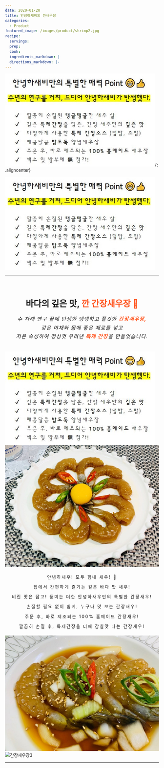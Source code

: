 ```yaml
---
date: 2020-01-20
title: 안녕하새비의 깐새우장
categories:
  - Product 
featured_image: /images/product/shrimp2.jpg
recipe:
  servings:
  prep:
  cook:
  ingredients_markdown: |-
  directions_markdown: |-
---
```


<!-- 나중에 참고
<center>
<h1>안녕하새비만의 특별한 매력 Point &#x1F601;&#x1F44D;</h1>
<h2><span style= "background-color: yellow;"><b>수년의 연구를 거쳐, 드디어 안녕하새비가 탄생했다.</b></span></h2>
</center>
<br><span style="line-height: 1.7em; letter-spacing: 3px">
&#x2714; &nbsp; 깔끔히 손질된 <b>탱글탱글</b>한 새우 살<br>
&#x2714; &nbsp; 깊은 <b>특제간장</b>을 담은, 간장 새우만의 <b>깊은 맛</b><br>
&#x2714; &nbsp; 다양하게 사용한 <b>특제 간장소스</b> (덮밥, 초밥)<br>
&#x2714; &nbsp; 매콤달콤 <b>밥도둑</b> 양념새우장<br>
&#x2714; &nbsp; 주문 후, 바로 제조되는 <b>100% 홈메이드 </b>새우장<br>
&#x2714; &nbsp; 색소 및 방부제 <b>&#28961;</b> 첨가!<br></span>
-->
<style type="text/css">
    .aligncenter {
        display: block;
        margin: 0 auto;
    }
</style>

![POINT](/images/product/text4.JPG "안녕하새비만의 특별한 매력"){: .aligncenter}

<p>
<img style="align:center" src= /images/product/text4.JPG alt= "안녕하새비만의 특별한 매력"/>
</p>

---
<br>
<center>
<h1>바다의 깊은 맛, <span style= "color: #ff5722;"> 깐 간장새우장 &#x1F990;</span></h1>
<p style="font-style: italic; line-height: 1.7em; letter-spacing: 1.5px; font-size: 1.2em;">수 차례 연구 끝에 탄생한 탱탱하고 쫄깃한 <span style= "color: #ff5722;"><b> 간장새우장,</b></span><br>
갖은 야채와 몸에 좋은 재료를 넣고<br>
저온 숙성하여 정성껏 우려낸 <span style= "color: #ff5722;"><b>특제 간장</b></span>을 만들었습니다.</p>
</center>

<br>  
<img style="align:center" src= /images/product/text4.JPG alt= "바다의 깊은맛, 간장새우장"/><br>
<img style="align:center" src= /images/product/gan1.jpg alt= "간장새우장1"/><br>

<center>
    <p style="line-height: 2.3em; letter-spacing: 3px">안녕하새우! 모두 힘내 새우! &#x1F3B5;<br>
        집에서 간편하게 즐기는 깊은 바다 맛 새우!<br>
        비린 맛은 잡고! 풍미는 더한 안녕하새우만의 특별한 간장새우!<br>
        손질할 필요 없이 쉽게, 누구나 맛 보는 간장새우!<br>
        주문 후, 바로 제조되는 100% 홈메이드 간장새우!<br>
        깔끔히 손질 후, 특제간장을 더해 감칠맛 나는 간장새우!<br>
    </p>
</center>

<img style="align:center" src= /images/product/gan2.jpg alt= "간장새우장2"/><br>
<img style="align:center" src= /images/product/gan3,jpg alt= "간장새우장3"/><br>

---
